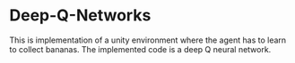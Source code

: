 # Deep-Q-Networks
This is implementation of a unity environment where the agent has to learn to collect bananas. The implemented code is a deep Q neural network.
